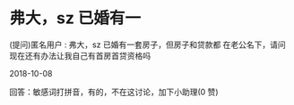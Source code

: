 # 弗大，sz 已婚有一

(提问)匿名用户 : 弗大，sz 已婚有一套房子，但房子和贷款都 在老公名下，请问现在还有办法让我自己有首房首贷资格吗

2018-10-08

回答：敏感词打拼音，有的，不在这讨论，加下小助理(0 赞)